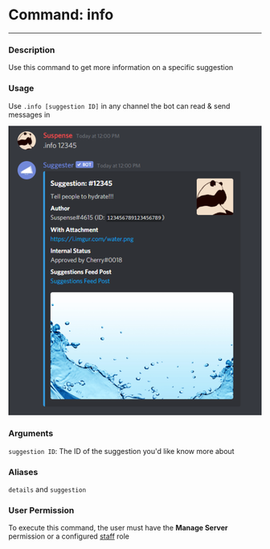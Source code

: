 # Command: info
---
### Description
Use this command to get more information on a specific suggestion

### Usage
Use `.info [suggestion ID]` in any channel the bot can read & send messages in

![Suggestion details](../assets/info.png)

### Arguments
`suggestion ID`: The ID of the suggestion you'd like know more about

### Aliases
`details` and `suggestion`

### User Permission
To execute this command, the user must have the **Manage Server** permission or a configured [staff](/config/staffroles.md) role
